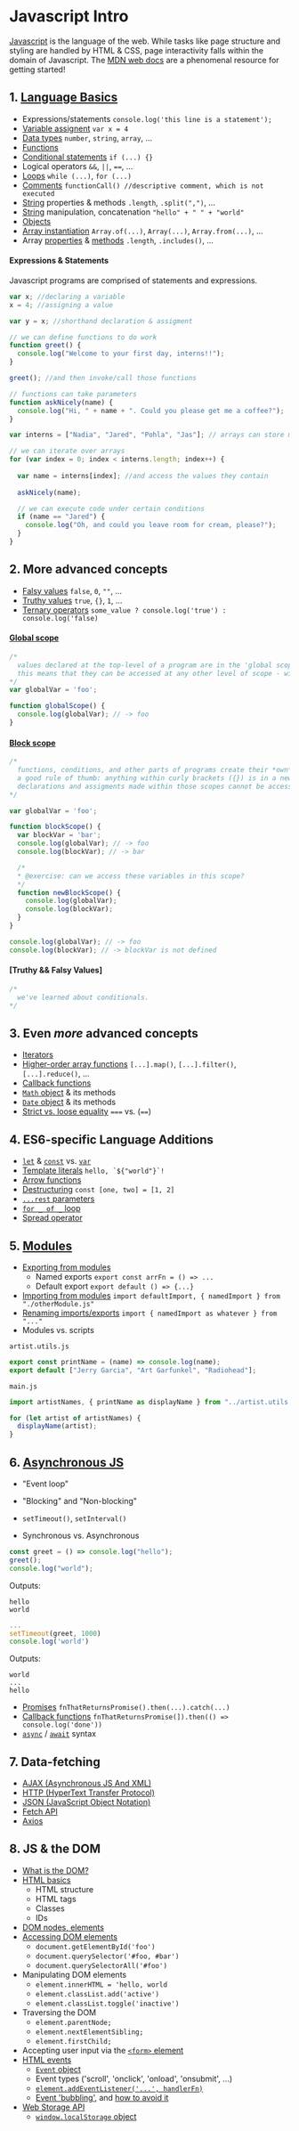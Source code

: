 # Javascript Intro

[Javascript](https://developer.mozilla.org/en-US/docs/Web/JavaScript) is the language of the web. While tasks like page structure and
styling are handled by HTML & CSS, page interactivity falls within the domain
of Javascript.
The [MDN web docs](https://developer.mozilla.org/en-US/docs/Learn/Getting_started_with_the_web) are a phenomenal resource for getting started!

## 1. [Language Basics](https://developer.mozilla.org/en-US/docs/Learn/Getting_started_with_the_web/JavaScript_basics#language_basics_crash_course)

- Expressions/statements `console.log('this line is a statement');`
- [Variable assignent](https://developer.mozilla.org/en-US/docs/Learn/Getting_started_with_the_web/JavaScript_basics#variables) `var x = 4`
- [Data types](https://developer.mozilla.org/en-US/docs/Web/JavaScript/Guide/Grammar_and_Types) `number`, `string`, `array`, ...
- [Functions](https://developer.mozilla.org/en-US/docs/Web/JavaScript/Guide/Functions)
- [Conditional statements](https://developer.mozilla.org/en-US/docs/Learn/JavaScript/Building_blocks/conditionals#if...else_statements) `if (...) {}`
- Logical operators `&&`, `||`, `==`, ...
- [Loops](https://developer.mozilla.org/en-US/docs/Web/JavaScript/Guide/Loops_and_iteration) `while (...)`, `for (...)`
- [Comments](https://developer.mozilla.org/en-US/docs/Learn/Getting_started_with_the_web/JavaScript_basics#comments) `functionCall() //descriptive comment, which is not executed`
- [String](https://developer.mozilla.org/en-US/docs/Web/JavaScript/Reference/Global_Objects/String#description) properties & methods `.length`, `.split(",")`, ...
- [String](https://developer.mozilla.org/en-US/docs/Web/JavaScript/Reference/Global_Objects/String#description) manipulation, concatenation `"hello" + " " + "world"`
- [Objects](https://developer.mozilla.org/en-US/docs/Web/JavaScript/Reference/Global_Objects/Object)
- [Array instantiation](https://developer.mozilla.org/en-US/docs/Web/JavaScript/Reference/Global_Objects/Array#constructor) `Array.of(...)`, `Array(...)`, `Array.from(...)`, ...
- Array [properties](https://developer.mozilla.org/en-US/docs/Web/JavaScript/Reference/Global_Objects/Array#instance_properties) & [methods](https://developer.mozilla.org/en-US/docs/Web/JavaScript/Reference/Global_Objects/Array#instance_methods) `.length`, `.includes()`, ...

#### Expressions & Statements
Javascript programs are comprised of statements and expressions.
```javascript
var x; //declaring a variable
x = 4; //assigning a value

var y = x; //shorthand declaration & assigment
```

```javascript
// we can define functions to do work
function greet() {
  console.log("Welcome to your first day, interns!!");
}

greet(); //and then invoke/call those functions

// functions can take parameters
function askNicely(name) {
  console.log("Hi, " + name + ". Could you please get me a coffee?");
}

var interns = ["Nadia", "Jared", "Pohla", "Jas"]; // arrays can store many values

// we can iterate over arrays
for (var index = 0; index < interns.length; index++) {
  
  var name = interns[index]; //and access the values they contain
  
  askNicely(name);

  // we can execute code under certain conditions
  if (name == "Jared") {
    console.log("Oh, and could you leave room for cream, please?");
  }
}
```

## 2. More advanced concepts

- [Falsy values](https://developer.mozilla.org/en-US/docs/Glossary/Falsy) `false`, `0`, `""`, ...
- [Truthy values](https://developer.mozilla.org/en-US/docs/Glossary/Truthy) `true`, `{}`, `1`, ...
- [Ternary operators](https://developer.mozilla.org/en-US/docs/Web/JavaScript/Reference/Operators/Conditional_Operator) `some_value ? console.log('true') : console.log('false)`

#### [Global scope](https://developer.mozilla.org/en-US/docs/Glossary/Scope)
```javascript
/* 
  values declared at the top-level of a program are in the 'global scope'. 
  this means that they can be accessed at any other level of scope - within functions, etc.
*/
var globalVar = 'foo';

function globalScope() {
  console.log(globalVar); // -> foo
}
```

#### [Block scope](https://developer.mozilla.org/en-US/docs/Glossary/Scope)
```javascript
/* 
  functions, conditions, and other parts of programs create their *own* scope.
  a good rule of thumb: anything within curly brackets ({}) is in a new scope.
  declarations and assigments made within those scopes cannot be accessed outside of that scope.
*/

var globalVar = 'foo';

function blockScope() {
  var blockVar = 'bar'; 
  console.log(globalVar); // -> foo
  console.log(blockVar); // -> bar

  /*
  * @exercise: can we access these variables in this scope?
  */
  function newBlockScope() {
    console.log(globalVar);
    console.log(blockVar);
  }
}

console.log(globalVar); // -> foo
console.log(blockVar); // -> blockVar is not defined
```

#### [Truthy && Falsy Values]
```javascript
/*
  we've learned about conditionals.
*/
```



## 3. Even _more_ advanced concepts

- [Iterators](https://developer.mozilla.org/en-US/docs/Web/JavaScript/Guide/Iterators_and_Generators#iterators)
- [Higher-order array functions](https://developer.mozilla.org/en-US/docs/Web/JavaScript/Reference/Global_Objects/Array#instance_methods) `[...].map()`, `[...].filter()`, `[...].reduce()`, ...
- [Callback functions](https://developer.mozilla.org/en-US/docs/Glossary/Callback_function)
- [`Math` object](https://developer.mozilla.org/en-US/docs/Web/JavaScript/Reference/Global_Objects/Math) & its methods
- [`Date` object](https://developer.mozilla.org/en-US/docs/Web/JavaScript/Reference/Global_Objects/Date) & its methods
- [Strict vs. loose equality](https://developer.mozilla.org/en-US/docs/Web/JavaScript/Equality_comparisons_and_sameness) `===` vs. (`==`)

## 4. ES6-specific Language Additions

- [`let`](https://developer.mozilla.org/en-US/docs/Web/JavaScript/Reference/Statements/let) & [`const`](https://developer.mozilla.org/en-US/docs/Web/JavaScript/Reference/Statements/const) vs. [`var`](https://developer.mozilla.org/en-US/docs/Web/JavaScript/Reference/Statements/var)
- [Template literals](https://developer.mozilla.org/en-US/docs/Web/JavaScript/Reference/Template_literals) `` hello, `${"world"}`! ``
- [Arrow functions](https://developer.mozilla.org/en-US/docs/Web/JavaScript/Reference/Functions/Arrow_functions)
- [Destructuring](https://developer.mozilla.org/en-US/docs/Web/JavaScript/Reference/Operators/Destructuring_assignment) `const [one, two] = [1, 2]`
- [`...rest` parameters](https://developer.mozilla.org/en-US/docs/Web/JavaScript/Reference/Functions/rest_parameters#description)
- [`for _ of _` loop](https://developer.mozilla.org/en-US/docs/Web/JavaScript/Reference/Statements/for...of)
- [Spread operator](https://developer.mozilla.org/en-US/docs/Web/JavaScript/Reference/Operators/Spread_syntax)

## 5. [Modules](https://developer.mozilla.org/en-US/docs/Web/JavaScript/Guide/Modules)

- [Exporting from modules](https://developer.mozilla.org/en-US/docs/Web/JavaScript/Guide/Modules#exporting_module_features)
  - Named exports `export const arrFn = () => ...`
  - Default export `export default () => {...}`
- [Importing from modules](https://developer.mozilla.org/en-US/docs/Web/JavaScript/Guide/Modules#importing_features_into_your_script) `import defaultImport, { namedImport } from "./otherModule.js"`
- [Renaming imports/exports](https://developer.mozilla.org/en-US/docs/Web/JavaScript/Guide/Modules#renaming_imports_and_exports) `import { namedImport as whatever } from "..."`
- Modules vs. scripts

`artist.utils.js`

```javascript
export const printName = (name) => console.log(name);
export default ["Jerry Garcia", "Art Garfunkel", "Radiohead"];
```

`main.js`

```javascript
import artistNames, { printName as displayName } from "../artist.utils.js";

for (let artist of artistNames) {
  displayName(artist);
}
```

## 6. [Asynchronous JS](https://developer.mozilla.org/en-US/docs/Learn/JavaScript/Asynchronous)

- "Event loop"
- "Blocking" and "Non-blocking"
- `setTimeout()`, `setInterval()`

- Synchronous vs. Asynchronous

```javascript
const greet = () => console.log("hello");
greet();
console.log("world");
```

Outputs:

```
hello
world
```

```javascript
...
setTimeout(greet, 1000)
console.log('world')
```

Outputs:

```
world
...
hello
```

- [Promises](https://developer.mozilla.org/en-US/docs/Web/JavaScript/Reference/Global_Objects/Promise) `fnThatReturnsPromise().then(...).catch(...)`
- [Callback functions](https://developer.mozilla.org/en-US/docs/Glossary/Callback_function) `fnThatReturnsPromise(]).then(() => console.log('done'))`
- [`async`](https://developer.mozilla.org/en-US/docs/Web/JavaScript/Reference/Statements/async_function) / [`await`](https://developer.mozilla.org/en-US/docs/Web/JavaScript/Reference/Operators/await) syntax

## 7. Data-fetching

- [AJAX (Asynchronous JS And XML)](https://developer.mozilla.org/en-US/docs/Web/Guide/AJAX)
- [HTTP (HyperText Transfer Protocol)](https://developer.mozilla.org/en-US/docs/Web/HTTP)
- [JSON (JavaScript Object Notation)](https://developer.mozilla.org/en-US/docs/Learn/JavaScript/Objects/JSON)
- [Fetch API](https://developer.mozilla.org/en-US/docs/Web/API/Fetch_API/Using_Fetch)
- [Axios](https://axios-http.com/docs/example)

## 8. JS & the DOM

- [What is the DOM?](https://developer.mozilla.org/en-US/docs/Web/API/Document_Object_Model/Introduction#dom_and_javascript)
- [HTML basics](https://developer.mozilla.org/en-US/docs/Glossary/HTML#concept_and_syntax)
  - HTML structure
  - HTML tags
  - Classes
  - IDs
- [DOM nodes, elements](https://developer.mozilla.org/en-US/docs/Web/API/Document_Object_Model/Introduction#fundamental_data_types)
- [Accessing DOM elements](https://developer.mozilla.org/en-US/docs/Web/API/Document_object_model/Locating_DOM_elements_using_selectors)
  - `document.getElementById('foo')`
  - `document.querySelector('#foo, #bar')`
  - `document.querySelectorAll('#foo')`
- Manipulating DOM elements
  - `element.innerHTML = 'hello, world`
  - `element.classList.add('active')`
  - `element.classList.toggle('inactive')`
- Traversing the DOM
  - `element.parentNode;`
  - `element.nextElementSibling;`
  - `element.firstChild;`
- Accepting user input via the [`<form>` element](https://developer.mozilla.org/en-US/docs/Web/HTML/Element/form)
- [HTML events](https://developer.mozilla.org/en-US/docs/Learn/JavaScript/Building_blocks/Events)
  - [`Event` object](https://developer.mozilla.org/en-US/docs/Learn/JavaScript/Building_blocks/Events#event_objects)
  - Event types ('scroll', 'onclick', 'onload', 'onsubmit', ...)
  - [`element.addEventListener('...', handlerFn)`](https://developer.mozilla.org/en-US/docs/Learn/JavaScript/Building_blocks/Events#using_addeventlistener)
  - [Event 'bubbling'](https://developer.mozilla.org/en-US/docs/Learn/JavaScript/Building_blocks/Events#event_bubbling_and_capture), and [how to avoid it](https://developer.mozilla.org/en-US/docs/Learn/JavaScript/Building_blocks/Events#fixing_the_problem_with_stoppropagation)
- [Web Storage API](https://developer.mozilla.org/en-US/docs/Web/API/Web_Storage_API)
  - [`window.localStorage` object](https://developer.mozilla.org/en-US/docs/Web/API/Window/localStorage)
